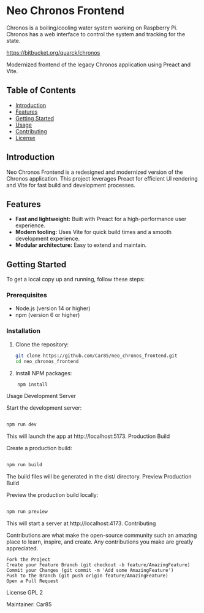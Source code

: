 # Neo Chronos Frontend

Chronos is a boiling/cooling water system working on Raspberry Pi. Chronos has a web interface to control the system and tracking for the state. 

https://bitbucket.org/quarck/chronos

Modernized frontend of the legacy Chronos application using Preact and Vite.

## Table of Contents

- [Introduction](#introduction)
- [Features](#features)
- [Getting Started](#getting-started)
- [Usage](#usage)
- [Contributing](#contributing)
- [License](#license)

## Introduction

Neo Chronos Frontend is a redesigned and modernized version of the Chronos application. This project leverages Preact for efficient UI rendering and Vite for fast build and development processes.

## Features

- **Fast and lightweight:** Built with Preact for a high-performance user experience.
- **Modern tooling:** Uses Vite for quick build times and a smooth development experience.
- **Modular architecture:** Easy to extend and maintain.

## Getting Started

To get a local copy up and running, follow these steps:

### Prerequisites

- Node.js (version 14 or higher)
- npm (version 6 or higher)

### Installation

1. Clone the repository:
   ```sh
   git clone https://github.com/Car85/neo_chronos_frontend.git
   cd neo_chronos_frontend


2. Install NPM packages:

```sh
    npm install
```

Usage
Development Server

Start the development server:

```sh

npm run dev
```

This will launch the app at http://localhost:5173.
Production Build

Create a production build:

```sh

npm run build
```

The build files will be generated in the dist/ directory.
Preview Production Build

Preview the production build locally:

```sh

npm run preview
```

This will start a server at http://localhost:4173.
Contributing

Contributions are what make the open-source community such an amazing place to learn, inspire, and create. Any contributions you make are greatly appreciated.

    Fork the Project
    Create your Feature Branch (git checkout -b feature/AmazingFeature)
    Commit your Changes (git commit -m 'Add some AmazingFeature')
    Push to the Branch (git push origin feature/AmazingFeature)
    Open a Pull Request

License GPL 2

Maintainer: Car85
